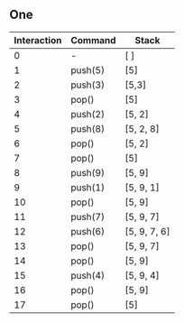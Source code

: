 ## One 

| Interaction | Command | Stack        |   
|-------------|---------|--------------|
| 0           | -       | [ ]          |
| 1           | push(5) | [5]          |   
| 2           | push(3) | [5,3]        |   
| 3           | pop()   | [5]          |
| 4           | push(2) | [5, 2]       |
| 5           | push(8) | [5, 2, 8]    |
| 6           | pop()   | [5, 2]       |
| 7           | pop()   | [5]          |
| 8           | push(9) | [5, 9]       |
| 9           | push(1) | [5, 9, 1]    |
| 10          | pop()   | [5, 9]       |
| 11          | push(7) | [5, 9, 7]    |
| 12          | push(6) | [5, 9, 7, 6] |
| 13          | pop()   | [5, 9, 7]    |
| 14          | pop()   | [5, 9]       |
| 15          | push(4) | [5, 9, 4]    |
| 16          | pop()   | [5, 9]       |
| 17          | pop()   | [5]          |